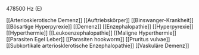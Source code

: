 478500 Hz (E)

[[Arteriosklerotische Demenz]]
[[Auftriebskörper]]
[[Binswanger-Krankheit]]
[[Bösartige Hyperpyrexie]]
[[Demenz]]
[[Enzephalopathie]]
[[Hyperpyrexie]]
[[Hyperthermie]]
[[Leukoenzephalopathie]]
[[Maligne Hyperthermie]]
[[Parasiten Egel Leber]]
[[Parasiten hookworm]]
[[Pruritus vulvae]]
[[Subkortikale arteriosklerotische Enzephalopathie]]
[[Vaskuläre Demenz]]